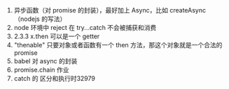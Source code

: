 1. 异步函数（对 promise 的封装），最好加上 Async，比如 createAsync（nodejs 的写法）
2. node 环境中 reject 在 try...catch 不会被捕获和消费
3. 2.3.3 x.then 可以是一个 getter 
4. "thenable" 只要对象或者函数有一个 then 方法，那这个对象就是一个合法的 promise
5. babel 对 async 的封装
6. promise.chain 作业
7. catch 的 区分和执行时32979

